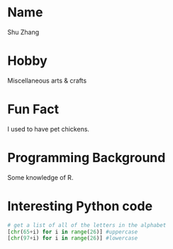 # Name
Shu Zhang

# Hobby
Miscellaneous arts & crafts

# Fun Fact
I used to have pet chickens.

# Programming Background
Some knowledge of R.

# Interesting Python code
```python
# get a list of all of the letters in the alphabet 
[chr(65+i) for i in range(26)] #uppercase      
[chr(97+i) for i in range(26)] #lowercase
```

